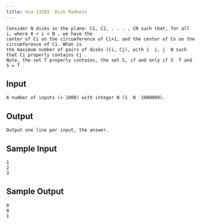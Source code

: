 ```yaml
---
title: Uva 13203  Disk Madness
---
```



```
Consider N disks in the plane: C1, C2, . . . , CN such that, for all i, where 0 < i < N , we have the
center of Ci on the circumference of Ci+1, and the center of Cn on the circumference of C1. What is
the maximum number of pairs of disks (Ci, Cj), with 1  i, j  N such that Ci properly contains Cj .
Note, the set T properly contains, the set S, if and only if S  T and S = T .
```

## Input

```
A number of inputs (< 1000) with integer N (1  N  1000000).

```

## Output

```
Output one line per input, the answer.

```

## Sample Input

```
1
2
3

```

## Sample Output

```
0
0
1
```
